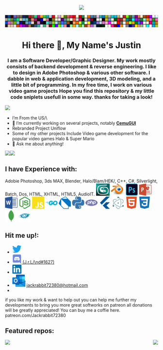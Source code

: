 <div id="header" align="center">
  <img src="https://media.giphy.com/media/M9gbBd9nbDrOTu1Mqx/giphy.gif" width="100"/>
</div>

![Screenshot](https://github.com/jackrabbit72380/ProjectOra237/blob/master/pjora.png)

<h1 align="center">Hi there 👋, My Name's Justin</h1>
<h3 align="center">I am a Software Developer/Graphic Designer. My work mostly consists of backend development & reverse engineering. I like to design in Adobe Photoshop & various other software. I dabble in web & application development, 3D modeling, and a little bit of programming. In my free time, I work on various video game projects Hope you find this repository & my little code sniplets usefull in some way. thanks for taking a look!</h3>

<img src="https://komarev.com/ghpvc/?username=jackrabbit72380&color=0000E5&style=flat-square">

- I’m From the US/\
- 🔭 I’m currently working on several projects, notably **[CemuGUI](https://jackrabbit72380.github.io/CemuGUIThemesOnline/)**
- Rebranded Project Uniflow
- Some of my other projects Include Video game development for the popular video games Halo & Super Mario
- 💬 Ask me about anything!

<img align="left" src="https://github-readme-stats.vercel.app/api/top-langs/?username=jackrabbit72380&theme=light&hide_langs_below=1">
<img src="https://github-readme-stats.vercel.app/api?username=jackrabbit72380&show_icons=true&include_all_commits=true">

<h2>I have Experience with:</h2>
<p>
	Adobie Photoshop, 3ds MAX, Blender, Halo/Blam/HEK/, C++, C#, Silverlight, Batch, Dos, HTML, XHTML, HTML5, AudioIT.
	<img height="40" src="https://raw.githubusercontent.com/jackrabbit72380/jackrabbit72380/master/3dsmax.png">
	<img height="40" src="https://raw.githubusercontent.com/jackrabbit72380/jackrabbit72380/master/blender.png">
	<img height="40" src="https://raw.githubusercontent.com/jackrabbit72380/jackrabbit72380/master/photoshop.svg">
	<img height="40" src="https://raw.githubusercontent.com/jackrabbit72380/jackrabbit72380/master/mspowerpoint.svg">
	<img height="40" src="https://raw.githubusercontent.com/jackrabbit72380/jackrabbit72380/master/msword.svg">
	<img height="40" src="https://raw.githubusercontent.com/jackrabbit72380/jackrabbit72380/master/node-dot-js.svg">
	<img height="40" src="https://raw.githubusercontent.com/jackrabbit72380/jackrabbit72380/master/javascript.svg">
	<img height="40" src="https://raw.githubusercontent.com/jackrabbit72380/jackrabbit72380/master/go.svg">
	<img height="40" src="https://raw.githubusercontent.com/jackrabbit72380/jackrabbit72380/master/dart.svg">
	<img height="40" src="https://raw.githubusercontent.com/jackrabbit72380/jackrabbit72380/master/python.svg">
	<img height="40" src="https://raw.githubusercontent.com/jackrabbit72380/jackrabbit72380/master/php.svg">
	<img height="40" src="https://raw.githubusercontent.com/jackrabbit72380/jackrabbit72380/master/flutter.svg">
	<img height="40" src="https://raw.githubusercontent.com/jackrabbit72380/jackrabbit72380/master/electron.svg">
	<img height="40" src="https://raw.githubusercontent.com/jackrabbit72380/jackrabbit72380/master/html5.svg">
	<img height="40" src="https://raw.githubusercontent.com/jackrabbit72380/jackrabbit72380/master/css3.svg">
	<img height="40" src="https://raw.githubusercontent.com/jackrabbit72380/jackrabbit72380/master/mongodb.svg">
	<img height="40" src="https://raw.githubusercontent.com/jackrabbit72380/jackrabbit72380/master/apachecassandra.svg">
</p>

<h2>Hit me up!:</h2>

- <a href="https://twitter.com/landsoftworks"><img height="30" src="https://raw.githubusercontent.com/jackrabbit72380/jackrabbit72380/master/twitter.svg"></a>
- <a href=" https://discord.gg/2N3JXnw4"><img height="30" title="jackrabbit72380#4478" src="https://raw.githubusercontent.com/jackrabbit72380/jackrabbit72380/master/discord.svg"> (J.r.L/\nd#1627)</a>
- <a href="https://www.linkedin.com/in/justin-land-4a83682b/"><img height="30" src="https://raw.githubusercontent.com/jackrabbit72380/jackrabbit72380/master/linkedin.svg"></a>
- <img height="40" src="https://raw.githubusercontent.com/jackrabbit72380/jackrabbit72380/master/Outlook.svg"> jackrabbit72380@hotmail.com
- 
 if you like my work & want to help out you can help me further my developments to bring you more great softworks on patreon all donations will be greatly appreciated!
You can buy me a coffie here.
patreon.com/Jackrabbit72380

<h2>Featured repos:</h2>
<img align="left" src="https://github-readme-stats.vercel.app/api/pin/?username=jackrabbit72380&repo=CemuGUIThemesOnline">
<img align="right" src="https://github-readme-stats.vercel.app/api/pin/?username=jackrabbit72380&repo=CemuGUI">

<!--
**jackrabbit72380/jackrabbit72380** is a ✨ _special_ ✨ repository because its `README.md` (this file) appears on your GitHub profile.

Here are some ideas to get you started:

- 🔭 I’m currently working on ...
- 🌱 I’m currently learning ...
- 👯 I’m looking to collaborate on ...
- 🤔 I’m looking for help with ...
- 💬 Ask me about ...
- 📫 How to reach me: ...
- 😄 Pronouns: ...
- ⚡ Fun fact: ...
-->

